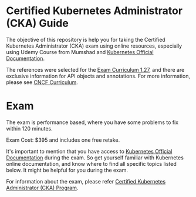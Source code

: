 
# Certified Kubernetes Administrator (CKA) Guide
The objective of this repository is help you for taking the Certified Kubernetes Administrator (CKA) exam using online resources, especially using Udemy Course from Mumshad and [Kubernetes Official Documentation](https://kubernetes.io).


The references were selected for the [Exam Curriculum 1.27](https://github.com/cncf/curriculum/blob/acb43587b95a95dd9aeb9b0ca5be0ae0b6ac39ed/CKA_Curriculum_v1.27.pdf), and there are exclusive information for API objects and annotations. For more information, please see [CNCF Curriculum](https://github.com/cncf/curriculum/).

# Exam

The exam is performance based, where you have some problems to fix within 120 minutes.

Exam Cost: $395 and includes one free retake.

It's important to mention that you have access to [Kubernetes Official Documentation](https://kubernetes.io) during the exam. So get yourself familiar with Kubernetes online documentation, and know where to find all specific topics listed below. It might be helpful for you during the exam.

For information about the exam, please refer [Certified Kubernetes Administrator (CKA) Program](https://www.cncf.io/certification/cka/).


